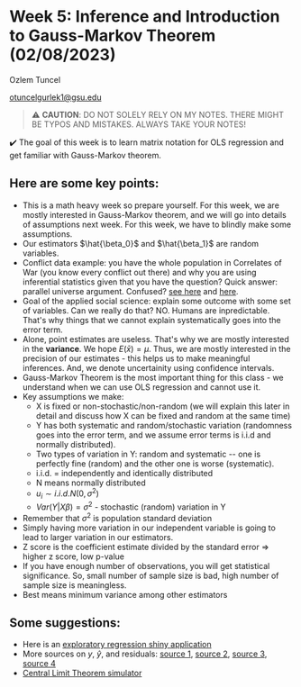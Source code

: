 # Week 5: Inference and Introduction to Gauss-Markov Theorem (02/08/2023)
Ozlem Tuncel 

otuncelgurlek1@gsu.edu

> ⚠️ **CAUTION**: DO NOT SOLELY RELY ON MY NOTES. THERE MIGHT BE TYPOS AND MISTAKES. ALWAYS TAKE YOUR NOTES!

✔️ The goal of this week is to learn matrix notation for OLS regression and get familiar with Gauss-Markov theorem. 

## Here are some key points:
- This is a math heavy week so prepare yourself. For this week, we are mostly interested in Gauss-Markov theorem, and we will go into details of assumptions next week. For this week, we have to blindly make some assumptions. 
- Our estimators $\hat{\beta_0}$ and $\hat{\beta_1}$ are random variables.
- Conflict data example: you have the whole population in Correlates of War (you know every conflict out there) and why you are using inferential statistics given that you have the question? Quick answer: parallel universe argument. Confused? [see here](https://dornsife.usc.edu/assets/sites/298/docs/Graham_IR_211_Lecture_13_-_Art_of_Causal_Inference_2.pdf) and [here](https://medium.com/@ishi.sohani/prooving-the-parallel-universe-with-some-statistics-and-probability-5542b1a2bd64).
- Goal of the applied social science: explain some outcome with some set of variables. Can we really do that? NO. Humans are inpredictable. That's why things that we cannot explain systematically goes into the error term. 
- Alone, point estimates are useless. That's why we are mostly interested in the **variance**. We hope $E(\bar{x}) = \mu$. Thus, we are mostly interested in the precision of our estimates - this helps us to make meaningful inferences. And, we denote uncertainity using confidence intervals. 
- Gauss-Markov Theorem is the most important thing for this class - we understand when we can use OLS regression and cannot use it. 
- Key assumptions we make:
  - X is fixed or non-stochastic/non-random (we will explain this later in detail and discuss how X can be fixed and random at the same time)
  - Y has both systematic and random/stochastic variation (randomness goes into the error term, and we assume error terms is i.i.d and normally distributed).
  - Two types of variation in Y: random and systematic -- one is perfectly fine (random) and the other one is worse (systematic).
  - i.i.d. = independently and identically distributed
  - N means normally distributed
  - $u_i \sim i.i.d. N(0, \sigma^2)$
  - $Var(Y|X\beta) = \sigma^2$ - stochastic (random) variation in Y
- Remember that $\sigma^2$ is population standard deviation
- Simply having more variation in our independent variable is going to lead to larger variation in our estimators. 
- Z score is the coefficient estimate divided by the standard error => higher z score, low p-value 
- If you have enough number of observations, you will get statistical significance. So, small number of sample size is bad, high number of sample size is meaningless.
- Best means minimum variance among other estimators 

## Some suggestions:
- Here is an [exploratory regression shiny application](https://cran.r-project.org/web/packages/ERSA/vignettes/ERSA.html)
- More sources on $y$, $\hat{y}$, and residuals: [source 1](https://condor.depaul.edu/sjost/it223/documents/regress.htm), [source 2](https://www.r-bloggers.com/2018/04/y-is-for-ys-y-hats-and-residuals/), [source 3](https://web.stanford.edu/~mrosenfe/soc_meth_proj3/matrix_OLS_NYU_notes.pdf), [source 4](http://www.unm.edu/~jikaczmarski/working_papers/gm_proof.pdf)
- [Central Limit Theorem simulator](https://saskiaotto.de/shiny/clt/)
